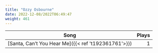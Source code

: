 ```yaml
---
title: "Ozzy Osbourne"
date: 2022-12-08/2022T06:49:47
weight: 461
---
```




 Song | Plays 
----- | -----:
[Santa, Can’t You Hear Me]({{< ref 't192361761'>}}) | 1
